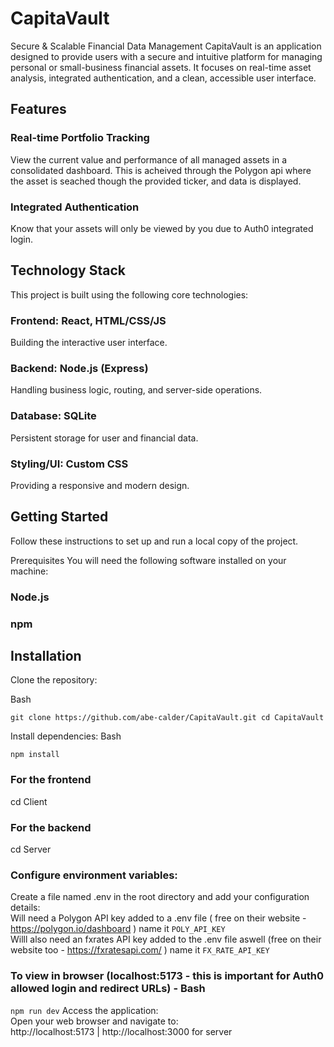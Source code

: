 # CapitaVault
Secure & Scalable Financial Data Management
CapitaVault is an application designed to provide users with a secure and intuitive platform for managing personal or small-business financial assets. It focuses on real-time asset analysis, integrated authentication, and a clean, accessible user interface.

## Features
### Real-time Portfolio Tracking 
View the current value and performance of all managed assets in a consolidated dashboard. This is acheived through the Polygon api where the asset is seached though the provided ticker, and data is displayed.

### Integrated Authentication 
Know that your assets will only be viewed by you due to Auth0 integrated login.

## Technology Stack
This project is built using the following core technologies:

### Frontend: React, HTML/CSS/JS	
Building the interactive user interface.

### Backend:	 Node.js (Express)	
Handling business logic, routing, and server-side operations.

### Database: SQLite 	
Persistent storage for user and financial data.

### Styling/UI: Custom CSS 
Providing a responsive and modern design.

## Getting Started
Follow these instructions to set up and run a local copy of the project.

Prerequisites
You will need the following software installed on your machine:

### Node.js

### npm 

## Installation
Clone the repository:

Bash

`git clone https://github.com/abe-calder/CapitaVault.git
cd CapitaVault`

Install dependencies:
Bash

`npm install`

### For the frontend 
cd Client

### For the backend 
cd Server  

### Configure environment variables:
Create a file named .env in the root directory and add your configuration details:  
Will need a Polygon API key added to a .env file ( free on their website - https://polygon.io/dashboard ) name it `POLY_API_KEY`  
Willl also need an fxrates API key added to the .env file aswell (free on their website too - https://fxratesapi.com/ ) name it `FX_RATE_API_KEY`

### To view in browser (localhost:5173 - this is important for Auth0 allowed login and redirect URLs) - Bash
`npm run dev`
Access the application:  
Open your web browser and navigate to:  
http://localhost:5173  |  http://localhost:3000 for server  
